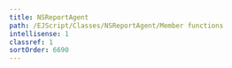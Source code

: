 ```yaml
---
title: NSReportAgent
path: /EJScript/Classes/NSReportAgent/Member functions
intellisense: 1
classref: 1
sortOrder: 6690
---
```





